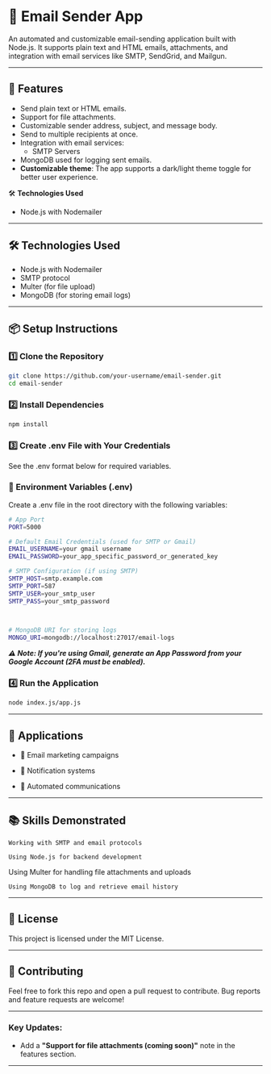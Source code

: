 # 📧 Email Sender App

An automated and customizable email-sending application built with Node.js. It supports plain text and HTML emails, attachments, and integration with email services like SMTP, SendGrid, and Mailgun.

---

## 🚀 Features

- Send plain text or HTML emails.
- Support for file attachments.
- Customizable sender address, subject, and message body.
- Send to multiple recipients at once.
- Integration with email services:
  - SMTP Servers
- MongoDB used for logging sent emails.
- **Customizable theme**: The app supports a dark/light theme toggle for better user experience.

🛠️ **Technologies Used**

- Node.js with Nodemailer

---

## 🛠️ Technologies Used

- Node.js with Nodemailer
- SMTP protocol
- Multer (for file upload)
- MongoDB (for storing email logs)

---

## 📦 Setup Instructions

### 1️⃣ Clone the Repository

```bash
git clone https://github.com/your-username/email-sender.git
cd email-sender
```

### 2️⃣ Install Dependencies

```bash
npm install
```

### 3️⃣ Create .env File with Your Credentials

See the .env format below for required variables.

### 🔐 Environment Variables (.env)

Create a .env file in the root directory with the following variables:

```bash
# App Port
PORT=5000

# Default Email Credentials (used for SMTP or Gmail)
EMAIL_USERNAME=your gmail username
EMAIL_PASSWORD=your_app_specific_password_or_generated_key

# SMTP Configuration (if using SMTP)
SMTP_HOST=smtp.example.com
SMTP_PORT=587
SMTP_USER=your_smtp_user
SMTP_PASS=your_smtp_password

 

# MongoDB URI for storing logs
MONGO_URI=mongodb://localhost:27017/email-logs

```

***⚠️ Note: If you're using Gmail, generate an App Password from your Google Account (2FA must be enabled).***

### 4️⃣ Run the Application

```bash
node index.js/app.js
```

---

## 🧩 Applications

- 📢 Email marketing campaigns

- 🔔 Notification systems

- 🤖 Automated communications

---

## 📚 Skills Demonstrated

    Working with SMTP and email protocols

    Using Node.js for backend development

   Using Multer for handling file attachments and uploads

    Using MongoDB to log and retrieve email history

---

## 📜 License

This project is licensed under the MIT License.

---

## 🙌 Contributing

Feel free to fork this repo and open a pull request to contribute. Bug reports and feature requests are welcome!

---
### Key Updates:
- Add a **"Support for file attachments (coming soon)"** note in the features section.
---
